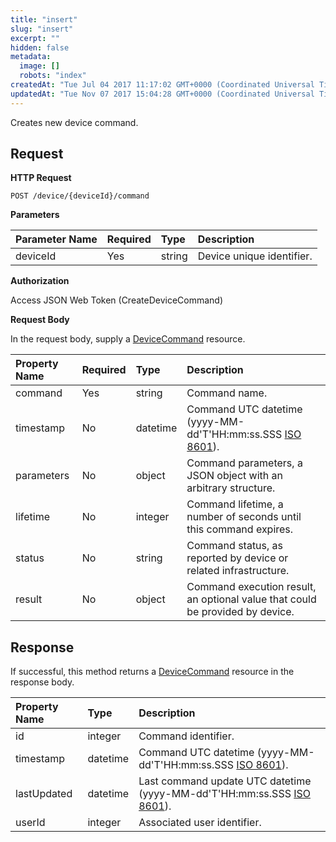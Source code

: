 ```yaml
---
title: "insert"
slug: "insert"
excerpt: ""
hidden: false
metadata: 
  image: []
  robots: "index"
createdAt: "Tue Jul 04 2017 11:17:02 GMT+0000 (Coordinated Universal Time)"
updatedAt: "Tue Nov 07 2017 15:04:28 GMT+0000 (Coordinated Universal Time)"
---
```

Creates new device command.

## Request

**HTTP Request**

```text
POST /device/{deviceId}/command
```

**Parameters**

| Parameter Name | Required | Type   | Description               |
| :------------- | :------- | :----- | :------------------------ |
| deviceId       | Yes      | string | Device unique identifier. |

**Authorization**

Access JSON Web Token (CreateDeviceCommand)

**Request Body**

In the request body, supply a [DeviceCommand](doc:devicecommand) resource.

| Property Name | Required | Type     | Description                                                                                          |
| :------------ | :------- | :------- | :--------------------------------------------------------------------------------------------------- |
| command       | Yes      | string   | Command name.                                                                                        |
| timestamp     | No       | datetime | Command UTC datetime (yyyy-MM-dd'T'HH:mm:ss.SSS [ISO 8601](https://en.wikipedia.org/wiki/ISO_8601)). |
| parameters    | No       | object   | Command parameters, a JSON object with an arbitrary structure.                                       |
| lifetime      | No       | integer  | Command lifetime, a number of seconds until this command expires.                                    |
| status        | No       | string   | Command status, as reported by device or related infrastructure.                                     |
| result        | No       | object   | Command execution result, an optional value that could be provided by device.                        |

## Response

If successful, this method returns a [DeviceCommand](doc:devicecommand) resource in the response body.

| Property Name | Type     | Description                                                                                                      |
| :------------ | :------- | :--------------------------------------------------------------------------------------------------------------- |
| id            | integer  | Command identifier.                                                                                              |
| timestamp     | datetime | Command UTC datetime (yyyy-MM-dd'T'HH:mm:ss.SSS [ISO 8601](https://en.wikipedia.org/wiki/ISO_8601)).             |
| lastUpdated   | datetime | Last command update UTC datetime (yyyy-MM-dd'T'HH:mm:ss.SSS [ISO 8601](https://en.wikipedia.org/wiki/ISO_8601)). |
| userId        | integer  | Associated user identifier.                                                                                      |
